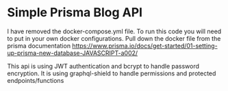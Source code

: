 # Simple Prisma Blog API

I have removed the docker-compose.yml file. To run this code you will need to put in your own docker configurations.
Pull down the docker file from the prisma documentation 
https://www.prisma.io/docs/get-started/01-setting-up-prisma-new-database-JAVASCRIPT-a002/

This api is using JWT authentication and bcrypt to handle password encryption. 
It is using graphql-shield to handle permissions and protected endpoints/functions